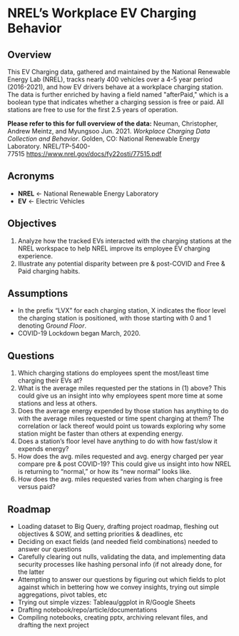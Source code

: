 # NREL’s Workplace EV Charging Behavior  

## Overview

This EV Charging data, gathered and maintained by the National Renewable Energy Lab (NREL), tracks nearly 400 vehicles over a 4-5 year period (2016-2021), and how EV drivers behave at a workplace charging station. The data is further enriched by having a field named "afterPaid," which is a boolean type that indicates whether a charging session is free or paid. All stations are free to use for the first 2.5 years of operation.

**Please refer to this for full overview of the data:** 
Neuman, Christopher, Andrew Meintz, and Myungsoo Jun. 2021. *Workplace Charging Data Collection and Behavior*. Golden, CO: National Renewable Energy Laboratory. NREL/TP-5400-77515 https://www.nrel.gov/docs/fy22osti/77515.pdf 

## Acronyms

- **NREL** ← National Renewable Energy Laboratory
- **EV** ← Electric Vehicles

## Objectives
1. Analyze how the tracked EVs interacted with the charging stations at the NREL workspace to help NREL improve its employee EV charging experience.
2. Illustrate any potential disparity between pre & post-COVID and Free & Paid charging habits.

## Assumptions
- In the prefix “LVX” for each charging station, X indicates the floor level the charging station is positioned, with those starting with 0 and 1 denoting G*round Floor*.
- COVID-19 Lockdown began March, 2020.

## Questions
1. Which charging stations do employees spent the most/least time charging their EVs at?
2. What is the average miles requested per the stations in (1) above? This could give us an insight into why employees spent more time at some stations and less at others.
3. Does the average energy expended by those station has anything to do with the average miles requested or time spent charging at them? The correlation or lack thereof would point us towards exploring why some station might be faster than others at expending energy.
4. Does a station’s floor level have anything to do with how fast/slow it expends energy? 
5. How does the avg. miles requested and avg. energy charged per year compare pre & post COVID-19? This could give us insight into how NREL is returning to “normal,” or how its “new normal” looks like. 
6. How does the avg. miles requested varies from when charging is free versus paid?

## Roadmap
- Loading dataset to Big Query, drafting project roadmap, fleshing out objectives & SOW, and setting priorities & deadlines, etc
- Deciding on exact fields (and needed field combinations) needed to answer our questions
- Carefully clearing out nulls, validating the data, and implementing data security processes like hashing personal info (if not already done, for the latter
- Attempting to answer our questions by figuring out which fields to plot against which in bettering how we convey insights, trying out simple aggregations, pivot tables, etc
- Trying out simple vizzes: Tableau/ggplot in R/Google Sheets
- Drafting notebook/repo/article/documentations
- Compiling notebooks, creating pptx, archiving relevant files, and drafting the next project

